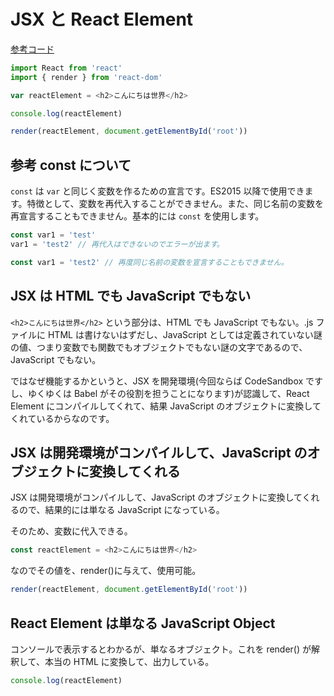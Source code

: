 # JSX と React Element

[参考コード](https://codesandbox.io/s/jrqv7z2r9)

```javascript
import React from 'react'
import { render } from 'react-dom'

var reactElement = <h2>こんにちは世界</h2>

console.log(reactElement)

render(reactElement, document.getElementById('root'))
```

## 参考 const について

`const` は `var` と同じく変数を作るための宣言です。ES2015 以降で使用できます。特徴として、変数を再代入することができません。また、同じ名前の変数を再宣言することもできません。基本的には `const` を使用します。

```javascript
const var1 = 'test'
var1 = 'test2' // 再代入はできないのでエラーが出ます。

const var1 = 'test2' // 再度同じ名前の変数を宣言することもできません。
```

## JSX は HTML でも JavaScript でもない

`<h2>こんにちは世界</h2>` という部分は、HTML でも JavaScript でもない。.js ファイルに HTML は書けないはずだし、JavaScript としては定義されていない謎の値、つまり変数でも関数でもオブジェクトでもない謎の文字であるので、JavaScript でもない。

ではなぜ機能するかというと、JSX を開発環境\(今回ならば CodeSandbox ですし、ゆくゆくは Babel がその役割を担うことになります\)が認識して、React Element にコンパイルしてくれて、結果 JavaScript のオブジェクトに変換してくれているからなのです。

## JSX は開発環境がコンパイルして、JavaScript のオブジェクトに変換してくれる

JSX は開発環境がコンパイルして、JavaScript のオブジェクトに変換してくれるので、結果的には単なる JavaScript になっている。

そのため、変数に代入できる。

```javascript
const reactElement = <h2>こんにちは世界</h2>
```

なのでその値を、render\(\)に与えて、使用可能。

```javascript
render(reactElement, document.getElementById('root'))
```

## React Element は単なる JavaScript Object

コンソールで表示するとわかるが、単なるオブジェクト。これを render\(\) が解釈して、本当の HTML に変換して、出力している。

```javascript
console.log(reactElement)
```

